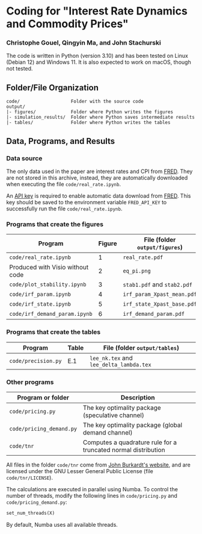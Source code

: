 # Coding for "Interest Rate Dynamics and Commodity Prices"  

### Christophe Gouel, Qingyin Ma, and John Stachurski 


The code is written in Python (version 3.10) and has been tested on Linux (Debian 12) and Windows 11. 
It is also expected to work on macOS, though not tested.

## Folder/File Organization ##

    code/                   Folder with the source code
	output/
	|- figures/             Folder where Python writes the figures
	|- simulation_results/  Folder where Python saves intermediate results
	|- tables/              Folder where Python writes the tables

## Data, Programs, and Results ##

### Data source ###

The only data used in the paper are interest rates and CPI from
[FRED](https://fredaccount.stlouisfed.org). They are not stored in this archive, instead, 
they are automatically downloaded when executing the file `code/real_rate.ipynb`. 

An [API key](https://fred.stlouisfed.org/docs/api/api_key.html) is required to 
enable automatic data download from [FRED](https://fredaccount.stlouisfed.org). This key
should be saved to the environment variable `FRED_API_KEY` to successfully run the file
`code/real_rate.ipynb`.

### Programs that create the figures ###

| Program                          | Figure | File (folder `output/figures`) |
|----------------------------------|--------|--------------------------------|
| `code/real_rate.ipynb`           | 1      | `real_rate.pdf`                |
| Produced with Visio without code | 2      | `eq_pi.png`                    |
| `code/plot_stability.ipynb`      | 3      | `stab1.pdf` and `stab2.pdf`    |
| `code/irf_param.ipynb`           | 4      | `irf_param_Xpast_mean.pdf`     |
| `code/irf_state.ipynb`           | 5      | `irf_state_Xpast_base.pdf`     |
| `code/irf_demand_param.ipynb`    | 6      | `irf_demand_param.pdf`         |

### Programs that create the tables ###

| Program             | Table | File (folder `output/tables`)           |
|---------------------|-------|-----------------------------------------|
| `code/precision.py` | E.1   | `lee_nk.tex` and `lee_delta_lambda.tex` |

### Other programs ###

| Program or folder   | Description          |
|---------------------|-------|
| `code/pricing.py` | The key optimality package (speculative channel) |
| `code/pricing_demand.py`| The key optimality package (global demand channel) |
| `code/tnr` | Computes a quadrature rule for a truncated normal distribution | 

All files in the folder `code/tnr` come from [John Burkardt's website](https://people.math.sc.edu/Burkardt/py_src/truncated_normal_rule/truncated_normal_rule.html), 
and are licensed under the GNU Lesser General Public License (file `code/tnr/LICENSE`).

The calculations are executed in parallel using Numba. To control the number of threads, 
modify the following lines in `code/pricing.py` and `code/pricing_demand.py`:

``` python
set_num_threads(X)
```
By default, Numba uses all available threads.
